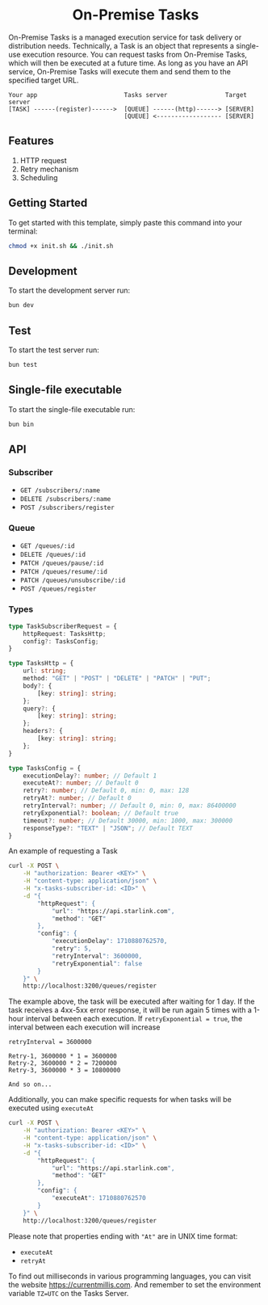 <div align="center">
    <h1>
        <b>On-Premise Tasks</b>
    </h1>
</div>

On-Premise Tasks is a managed execution service for task delivery or distribution needs. Technically, a Task is an object that represents a single-use execution resource. You can request tasks from On-Premise Tasks, which will then be executed at a future time. As long as you have an API service, On-Premise Tasks will execute them and send them to the specified target URL.

```
Your app                        Tasks server                Target server
[TASK] ------(register)------>  [QUEUE] ------(http)------> [SERVER]
                                [QUEUE] <------------------ [SERVER]
```

## Features
1. HTTP request
2. Retry mechanism
3. Scheduling

## Getting Started
To get started with this template, simply paste this command into your terminal:
```bash
chmod +x init.sh && ./init.sh
```

## Development
To start the development server run:
```bash
bun dev
```

## Test
To start the test server run:
```bash
bun test
```

## Single-file executable
To start the single-file executable run:
```bash
bun bin
```

## API
### Subscriber
- `GET /subscribers/:name`
- `DELETE /subscribers/:name`
- `POST /subscribers/register`

### Queue
- `GET /queues/:id`
- `DELETE /queues/:id`
- `PATCH /queues/pause/:id`
- `PATCH /queues/resume/:id`
- `PATCH /queues/unsubscribe/:id`
- `POST /queues/register`

### Types
```ts
type TaskSubscriberRequest = {
    httpRequest: TasksHttp;
    config?: TasksConfig;
}

type TasksHttp = {
    url: string;
    method: "GET" | "POST" | "DELETE" | "PATCH" | "PUT";
    body?: {
        [key: string]: string;
    };
    query?: {
        [key: string]: string;
    };
    headers?: {
        [key: string]: string;
    };
}

type TasksConfig = {
    executionDelay?: number; // Default 1
    executeAt?: number; // Default 0
    retry?: number; // Default 0, min: 0, max: 128
    retryAt?: number; // Default 0
    retryInterval?: number; // Default 0, min: 0, max: 86400000
    retryExponential?: boolean; // Default true
    timeout?: number; // Default 30000, min: 1000, max: 300000
    responseType?: "TEXT" | "JSON"; // Default TEXT
}
```
An example of requesting a Task

```sh
curl -X POST \
    -H "authorization: Bearer <KEY>" \
    -H "content-type: application/json" \
    -H "x-tasks-subscriber-id: <ID>" \
    -d "{
        "httpRequest": {
            "url": "https://api.starlink.com",
            "method": "GET"
        },
        "config": {
            "executionDelay": 1710880762570,
            "retry": 5,
            "retryInterval": 3600000,
            "retryExponential": false
        }
    }" \
    http://localhost:3200/queues/register
```

The example above, the task will be executed after waiting for 1 day. If the task receives a 4xx-5xx error response, it will be run again 5 times with a 1-hour interval between each execution. If `retryExponential = true`, the interval between each execution will increase

```
retryInterval = 3600000

Retry-1, 3600000 * 1 = 3600000
Retry-2, 3600000 * 2 = 7200000
Retry-3, 3600000 * 3 = 10800000

And so on...
```
Additionally, you can make specific requests for when tasks will be executed using `executeAt`

```sh
curl -X POST \
    -H "authorization: Bearer <KEY>" \
    -H "content-type: application/json" \
    -H "x-tasks-subscriber-id: <ID>" \
    -d "{
        "httpRequest": {
            "url": "https://api.starlink.com",
            "method": "GET"
        },
        "config": {
            "executeAt": 1710880762570
        }
    }" \
    http://localhost:3200/queues/register
```
Please note that properties ending with `"At"` are in UNIX time format:
- `executeAt`
- `retryAt`

To find out milliseconds in various programming languages, you can visit the website https://currentmillis.com. And remember to set the environment variable `TZ=UTC` on the Tasks Server.